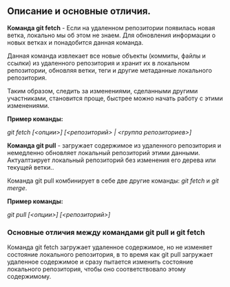 ## Описание и основные отличия.
**Команда git fetch** - Если на удаленном репозитории появилась новая ветка, локально мы об этом не знаем. Для обновления информации о новых ветках и понадобится данная команда.

Данная команда извлекает все новые объекты (коммиты, файлы и ссылки) из удаленного репозитория и хранит их в локальном репозитории, обновляя ветки, теги и другие метаданные локального репозитория.
 
Таким образом, следить за изменениями, сделанными другими участниками, становится проще, быстрее можно начать работу с этими изменениями.

**Пример команды:** 

*git fetch [<опции>] [<репозиторий> | <группа репозиториев>]*

**Команда git pull** - загружает содержимое из удаленного репозитория и немедленно обновляет локальный репозиторий этими данными. Актуалтзирует локальный репозиторий без изменения его дерева или текущей ветки..

Команда git pull комбинирует в себе две другие команды: *git fetch* и *git merge*.

**Пример команды:**

*git pull [<опции>] [<репозиторий>]*

### Основные отличия между командами git pull и git fetch
Команда git fetch загружает удаленное содержимое, но не изменяет состояние локального репозитория, в то время как git pull загружает удаленное содержимое и сразу пытается изменить состояние локального репозитория, чтобы оно соответствовало этому содержимому.
